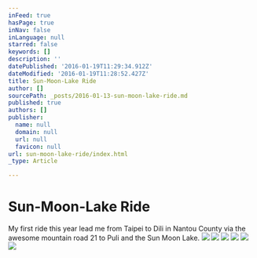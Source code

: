 ```yaml
---
inFeed: true
hasPage: true
inNav: false
inLanguage: null
starred: false
keywords: []
description: ''
datePublished: '2016-01-19T11:29:34.912Z'
dateModified: '2016-01-19T11:28:52.427Z'
title: Sun-Moon-Lake Ride
author: []
sourcePath: _posts/2016-01-13-sun-moon-lake-ride.md
published: true
authors: []
publisher:
  name: null
  domain: null
  url: null
  favicon: null
url: sun-moon-lake-ride/index.html
_type: Article

---
```

# Sun-Moon-Lake Ride

My first ride this year lead me from Taipei to Dili in Nantou County via the awesome mountain road 21 to Puli and the Sun Moon Lake.
![](https://s3-us-west-2.amazonaws.com/the-grid-img/p/61f1fe4d7e5d811d2fd33a21adb577e7bf432126.jpg)
![](https://s3-us-west-2.amazonaws.com/the-grid-img/p/88421c0782505b5012b502dae40b9691cb16f593.jpg)
![](https://s3-us-west-2.amazonaws.com/the-grid-img/p/55fbebec10f94c92c6a3f4a328b8303292e76658.jpg)
![](https://s3-us-west-2.amazonaws.com/the-grid-img/p/321d68e42ea26e9a4b2e363d77f0abdfcd5bdaa8.jpg)
![](https://s3-us-west-2.amazonaws.com/the-grid-img/p/9f8124279a169a486013492d34335e1c1844bfd1.jpg)
![](https://s3-us-west-2.amazonaws.com/the-grid-img/p/c1947a6c0801435e271e66499a85bdb62b17cec5.jpg)